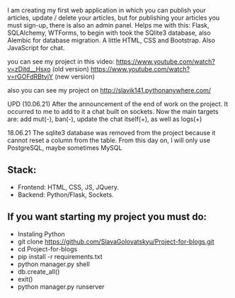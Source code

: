 I am creating my first web application in which you can publish your articles,
update / delete your articles, but for publishing your articles you must sign-up, 
there is also an admin panel. Helps me with this: Flask, SQLAlchemy, WTForms,
to begin with took the SQlite3 database, also Alembic for database migration.
A little HTML, CSS and Bootstrap. Also JavaScript for chat.

you can see my project in this video: https://www.youtube.com/watch?v=zDitd__Hsxo (old version)
https://www.youtube.com/watch?v=rGOFdRBtvjY (new version)

also you can see my project on http://slavik141.pythonanywhere.com/

UPD (10.06.21)
After the announcement of the end of work on the project. It occurred to me to add to it a chat built on sockets. 
Now the main targets are: add mut(-), ban(-), update the chat itself(+), as well as logs(+)

18.06.21
The sqlite3 database was removed from the project because it cannot reset a column from the table.
From this day on, I will only use PostgreSQL, maybe sometimes MySQL

## Stack:
* Frontend: HTML, CSS, JS, JQuery.
* Backend: Python/Flask, Sockets.

## If you want starting my project you must do:
* Instaling Python
* git clone https://github.com/SlavaGolovatskyu/Project-for-blogs.git
* cd Project-for-blogs
* pip install -r requirements.txt
* python manager.py shell
* db.create_all()
* exit()
* python manager.py runserver
